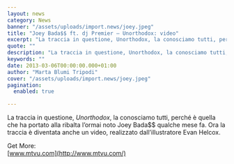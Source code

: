 ```yaml
---
layout: news
category: News
banner: "/assets/uploads/import.news/joey.jpeg"
title: "Joey Bada$$ ft. dj Premier – Unorthodox: video"
excerpt: "La traccia in questione, Unorthodox, la conosciamo tutti, perché è quella che ha portato alla ribalta l’ormai noto Joey Bada$$ qualche mese fa. Ora la traccia è diventata anche un video, realizzato dall’illustratore Evan Helcox.     Get More: www.mtvu.com"
quote: ""
description: "La traccia in questione, Unorthodox, la conosciamo tutti, perché è quella che ha portato alla ribalta l’ormai noto Joey Bada$$ qualche mese fa. Ora la traccia è diventata anche un video, realizzato dall’illustratore Evan Helcox.     Get More: www.mtvu.com"
keywords: ""
date: 2013-03-06T00:00:00.000+01:00
author: "Marta Blumi Tripodi"
cover: "/assets/uploads/import.news/joey.jpeg"
pagination:
  enabled: true

---
```


La traccia in questione, _Unorthodox_, la conosciamo tutti, perché è quella che ha portato alla ribalta l’ormai noto Joey Bada$$ qualche mese fa. Ora la traccia è diventata anche un video, realizzato dall’illustratore Evan Helcox.

Get More:  
[www.mtvu.com](http://www.mtvu.com/)